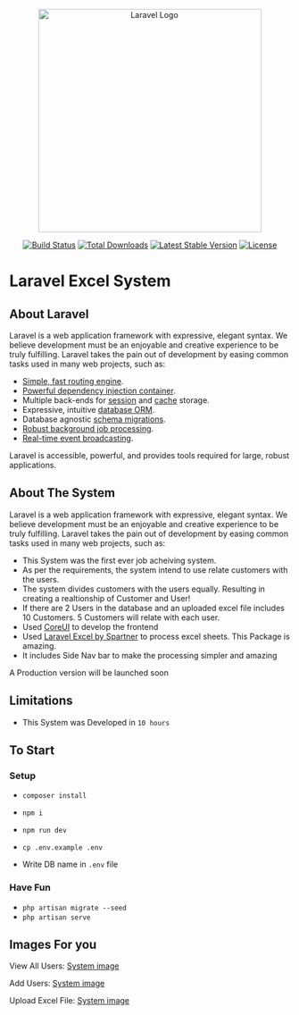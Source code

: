 <p align="center"><a href="https://laravel.com" target="_blank"><img src="https://raw.githubusercontent.com/laravel/art/master/logo-lockup/5%20SVG/2%20CMYK/1%20Full%20Color/laravel-logolockup-cmyk-red.svg" width="400" alt="Laravel Logo"></a></p>

<p align="center">
<a href="https://github.com/laravel/framework/actions"><img src="https://github.com/laravel/framework/workflows/tests/badge.svg" alt="Build Status"></a>
<a href="https://packagist.org/packages/laravel/framework"><img src="https://img.shields.io/packagist/dt/laravel/framework" alt="Total Downloads"></a>
<a href="https://packagist.org/packages/laravel/framework"><img src="https://img.shields.io/packagist/v/laravel/framework" alt="Latest Stable Version"></a>
<a href="https://packagist.org/packages/laravel/framework"><img src="https://img.shields.io/packagist/l/laravel/framework" alt="License"></a>
</p>

# Laravel Excel System


## About Laravel

Laravel is a web application framework with expressive, elegant syntax. We believe development must be an enjoyable and creative experience to be truly fulfilling. Laravel takes the pain out of development by easing common tasks used in many web projects, such as:

- [Simple, fast routing engine](https://laravel.com/docs/routing).
- [Powerful dependency injection container](https://laravel.com/docs/container).
- Multiple back-ends for [session](https://laravel.com/docs/session) and [cache](https://laravel.com/docs/cache) storage.
- Expressive, intuitive [database ORM](https://laravel.com/docs/eloquent).
- Database agnostic [schema migrations](https://laravel.com/docs/migrations).
- [Robust background job processing](https://laravel.com/docs/queues).
- [Real-time event broadcasting](https://laravel.com/docs/broadcasting).

Laravel is accessible, powerful, and provides tools required for large, robust applications.

## About The System

Laravel is a web application framework with expressive, elegant syntax. We believe development must be an enjoyable and creative experience to be truly fulfilling. Laravel takes the pain out of development by easing common tasks used in many web projects, such as:

- This System was the first ever job acheiving system.
- As per the requirements, the system intend to use relate customers with the users.
- The system divides customers with the users equally. Resulting in creating a realtionship of Customer and User!
- If there are 2 Users in the database and an uploaded excel file includes 10 Customers. 5 Customers will relate with each user. 
- Used [CoreUI](https://coreui.io/docs/3.4/getting-started/introduction) to develop the frontend
- Used [Laravel Excel by Spartner](https://laravel-excel.com/) to process excel sheets. This Package is amazing.
- It includes Side Nav bar to make the processing simpler and amazing

A Production version will be launched soon

## Limitations
- This System was Developed in `10 hours`

## To Start

### Setup

- `composer install`
- `npm i`
- `npm run dev`

- `cp .env.example .env`
- Write DB name in `.env` file

### Have Fun

- `php artisan migrate --seed`
- `php artisan serve`


## Images For you

View All Users:
[System image](/public/gitAssets/1.png)
<br />

Add Users:
[System image](/public/gitAssets/2.png)
<br />

Upload Excel File:
[System image](/public/gitAssets/3.png)

<br />




